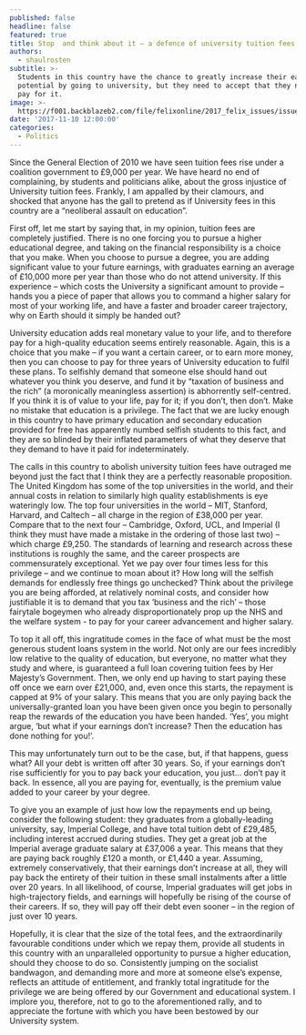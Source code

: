 ```yaml
---
published: false
headline: false
featured: true
title: Stop  and think about it – a defence of university tuition fees
authors:
  - shaulrosten
subtitle: >-
  Students in this country have the chance to greatly increase their earning
  potential by going to university, but they need to accept that they need to
  pay for it.
image: >-
  https://f001.backblazeb2.com/file/felixonline/2017_felix_issues/issue_1675/1675_politics_education.jpg
date: '2017-11-10 12:00:00'
categories:
  - Politics
---
```

Since the General Election of 2010 we have seen tuition fees rise under a coalition government to £9,000 per year. We have heard no end of complaining, by students and politicians alike, about the gross injustice of University tuition fees. Frankly, I am appalled by their clamours, and shocked that anyone has the gall to pretend as if University fees in this country are a “neoliberal assault on education”.

First off, let me start by saying that, in my opinion, tuition fees are completely justified. There is no one forcing you to pursue a higher educational degree, and taking on the financial responsibility is a choice that you make. When you choose to pursue a degree, you are adding significant value to your future earnings, with graduates earning an average of £10,000 more per year than those who do not attend university. If this experience – which costs the University a significant amount to provide – hands you a piece of paper that allows you to command a higher salary for most of your working life, and have a faster and broader career trajectory, why on Earth should it simply be handed out?

University education adds real monetary value to your life, and to therefore pay for a high-quality education seems entirely reasonable. Again, this is a choice that you make – if you want a certain career, or to earn more money, then you can choose to pay for three years of University education to fulfil these plans. To selfishly demand that someone else should hand out whatever you think you deserve, and fund it by “taxation of business and the rich” (a moronically meaningless assertion) is abhorrently self-centred. If you think it is of value to your life, pay for it; if you don’t, then don’t. Make no mistake that education is a privilege. The fact that we are lucky enough in this country to have primary education and secondary education provided for free has apparently numbed selfish students to this fact, and they are so blinded by their inflated parameters of what they deserve that they demand to have it paid for indeterminately.

The calls in this country to abolish university tuition fees have outraged me beyond just the fact that I think they are a perfectly reasonable proposition. The United Kingdom has some of the top universities in the world, and their annual costs in relation to similarly high quality establishments is eye wateringly low. The top four universities in the world – MIT, Stanford, Harvard, and Caltech – all charge in the region of £38,000 per year. Compare that to the next four – Cambridge, Oxford, UCL, and Imperial (I think they must have made a mistake in the ordering of those last two) – which charge £9,250. The standards of learning and research across these institutions is roughly the same, and the career prospects are commensurately exceptional. Yet we pay over four times less for this privilege – and we continue to moan about it? How long will the selfish demands for endlessly free things go unchecked? Think about the privilege you are being afforded, at relatively nominal costs, and consider how justifiable it is to demand that you tax ‘business and the rich’ – those fairytale bogeymen who already disproportionately prop up the NHS and the welfare system - to pay for your career advancement and higher salary.

To top it all off, this ingratitude comes in the face of what must be the most generous student loans system in the world. Not only are our fees incredibly low relative to the quality of education, but everyone, no matter what they study and where, is guaranteed a full loan covering tuition fees by Her Majesty’s Government. Then, we only end up having to start paying these off once we earn over £21,000, and, even once this starts, the repayment is capped at 9% of your salary. This means that you are only paying back the universally-granted loan you have been given once you begin to personally reap the rewards of the education you have been handed. ‘Yes’, you might argue, ‘but what if your earnings don’t increase? Then the education has done nothing for you!’.

This may unfortunately turn out to be the case, but, if that happens, guess what? All your debt is written off after 30 years. So, if your earnings don’t rise sufficiently for you to pay back your education, you just… don’t pay it back. In essence, all you are paying for, eventually, is the premium value added to your career by your degree.

To give you an example of just how low the repayments end up being, consider the following student: they graduates from a globally-leading university, say, Imperial College, and have total tuition debt of £29,485, including interest accrued during studies. They get a great job at the Imperial average graduate salary at £37,006 a year. This means that they are paying back roughly £120 a month, or £1,440 a year. Assuming, extremely conservatively, that their earnings don’t increase at all, they will pay back the entirety of their tuition in these small instalments after a little over 20 years. In all likelihood, of course, Imperial graduates will get jobs in high-trajectory fields, and earnings will hopefully be rising of the course of their careers. If so, they will pay off their debt even sooner – in the region of just over 10 years.

Hopefully, it is clear that the size of the total fees, and the extraordinarily favourable conditions under which we repay them, provide all students in this country with an unparalleled opportunity to pursue a higher education, should they choose to do so. Consistently jumping on the socialist bandwagon, and demanding more and more at someone else’s expense, reflects an attitude of entitlement, and frankly total ingratitude for the privilege we are being offered by our Government and educational system. I implore you, therefore, not to go to the aforementioned rally, and to appreciate the fortune with which you have been bestowed by our University system.
